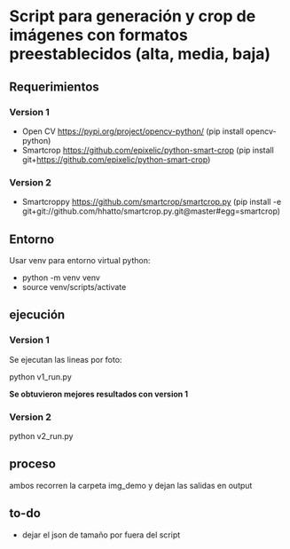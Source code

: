 
# Script para generación y crop de imágenes con formatos preestablecidos (alta, media, baja)

## Requerimientos

### Version 1 

* Open CV https://pypi.org/project/opencv-python/ (pip install opencv-python)
* Smartcrop https://github.com/epixelic/python-smart-crop (pip install git+https://github.com/epixelic/python-smart-crop)


### Version 2 

* Smartcroppy https://github.com/smartcrop/smartcrop.py (pip install -e git+git://github.com/hhatto/smartcrop.py.git@master#egg=smartcrop)


## Entorno

Usar venv para entorno virtual python:
- python -m venv venv
- source venv/scripts/activate

## ejecución

### Version 1

Se ejecutan las lineas por foto:

python v1_run.py

**Se obtuvieron mejores resultados con version 1**

### Version 2

python v2_run.py

## proceso

ambos recorren la carpeta img_demo y dejan las salidas en output

## to-do

* dejar el json de tamaño por fuera del script